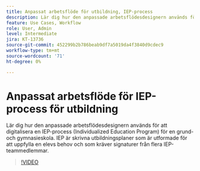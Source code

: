 ```yaml
---
title: Anpassat arbetsflöde för utbildning, IEP-process
description: Lär dig hur den anpassade arbetsflödesdesignern används för att digitalisera en IEP-process (Individualized Education Program) för en grund- och gymnasieskola
feature: Use Cases, Workflow
role: User, Admin
level: Intermediate
jira: KT-13736
source-git-commit: 452299b2b786beab9df7a5019da4f3840d9cdec9
workflow-type: tm+mt
source-wordcount: '71'
ht-degree: 0%

---
```


# Anpassat arbetsflöde för IEP-process för utbildning

Lär dig hur den anpassade arbetsflödesdesignern används för att digitalisera en IEP-process (Individualized Education Program) för en grund- och gymnasieskola. IEP är skrivna utbildningsplaner som är utformade för att uppfylla en elevs behov och som kräver signaturer från flera IEP-teammedlemmar.

>[!VIDEO](https://video.tv.adobe.com/v/3422174?quality=12&learn=on&hidetitle=true)
